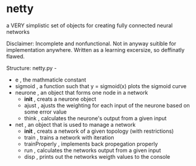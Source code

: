 # netty
a VERY simplistic set of objects for creating fully connected neural networks

Disclaimer:
Incomplete and nonfunctional. 
Not in anyway suitible for implementation anywhere. 
Written as a learning excersize, so deffinatly flawed.

Structure:
netty.py -
- e , the mathmaticle constant
- sigmoid , a function such that y = sigmoid(x) plots the sigmoid curve
- neurone , an object that forms one node in a network
	- __init__ , creats a neurone object
	- ajust , ajusts the weighting for each input of the neurone based on some error value
	- think , calculates the neurone's output from a given input
- net , an object that is used to manage a network
	- __init__ , creats a network of a given topology (with restrictions)
	- train , trains a network with iteration
	- trainProperly , implements back propegation properly
 	- run , calculates the networks output from a given input
 	- disp , prints out the networks weigth values to the console

